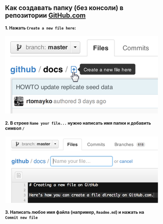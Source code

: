 ## Как создавать папку (без консоли) в репозитории [GitHub.com](www.github.com)

#### 1. Нажать `Create a new file here`:

![alt text](create_new_file.jpeg)


#### 2. В строке `Name your file...`  нужно написать имя папки и добавить символ `/` 

![alt text](changing_file_path.png)


#### 3. Написать любое имя файла (например, `Readme.md`) и нажать на `Commit new file`

